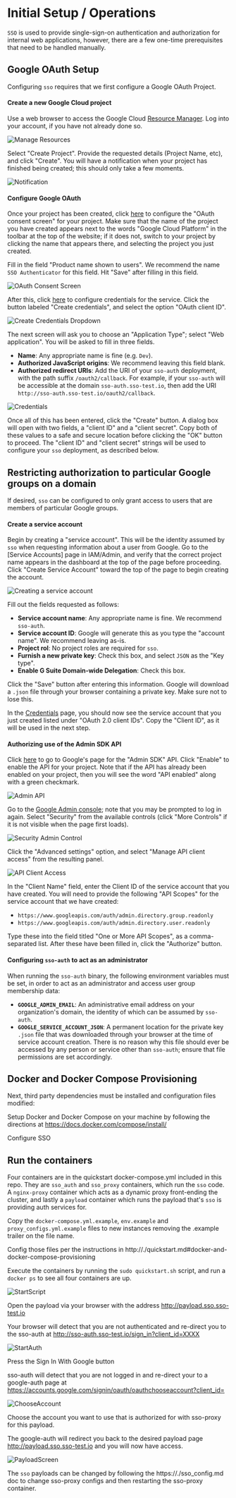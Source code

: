 # Initial Setup / Operations

`SSO` is used to provide single-sign-on authentication and authorization for internal web
applications, however, there are a few one-time prerequisites that need to be handled manually.

## Google OAuth Setup

Configuring `sso` requires that we first configure a Google OAuth Project.

#### Create a new Google Cloud project

Use a web browser to access the Google Cloud [Resource Manager](
https://console.developers.google.com/cloud-resource-manager). Log into your account, if you have
not already done so.

![Manage Resources](images/setup-manage_resources.jpg)

Select "Create Project". Provide the requested details (Project Name, etc), and click "Create". You
will have a notification when your project has finished being created; this should only take a
few moments.

![Notification](images/setup-notification.jpg)

#### Configure Google OAuth

Once your project has been created, click [here](
https://console.cloud.google.com/apis/credentials/consent) to configure the "OAuth consent screen"
for your project. Make sure that the name of the project you have created appears next to the words
"Google Cloud Platform" in the toolbar at the top of the website; if it does not, switch to your
project by clicking the name that appears there, and selecting the project you just created.

Fill in the field "Product name shown to users". We recommend the name `SSO Authenticator` for this
field. Hit "Save" after filling in this field.

![OAuth Consent Screen](images/setup-consent_screen.jpg)

After this, click [here](https://console.cloud.google.com/apis/credentials) to configure
credentials for the service. Click the button labeled "Create credentials", and select the option
"OAuth client ID".

![Create Credentials Dropdown](images/setup-create_credentials.jpg)

The next screen will ask you to choose an "Application Type"; select "Web application". You will be
asked to fill in three fields.
- **Name**: Any appropriate name is fine (e.g. `Dev`).
- **Authorized JavaScript origins**: We recommend leaving this field blank.
- **Authorized redirect URIs**: Add the URI of your `sso-auth` deployment, with the path suffix
`/oauth2/callback`. For example, if your `sso-auth` will  be accessible at the domain
`sso-auth.sso-test.io`, then add the URI `http://sso-auth.sso-test.io/oauth2/callback`.

![Credentials](images/setup-credentials.jpg)

Once all of this has been entered, click the "Create" button. A dialog box will open with two
fields, a "client ID" and a "client secret". Copy both of these values to a safe and secure
location before clicking the "OK" button to proceed. The "client ID" and "client secret" strings
will be used to configure your `sso` deployment, as described below.

## Restricting authorization to particular Google groups on a domain

If desired, `sso` can be configured to only grant access to users that are members of particular
Google groups.

#### Create a service account

Begin by creating a "service account". This will be the identity assumed by `sso` when requesting
information about a user from Google. Go to the [Service Accounts] page in IAM/Admin, and verify
that the correct project name appears in the dashboard at the top of the page before proceeding.
Click "Create Service Account" toward the top of the page to begin creating the account.

![Creating a service account](images/setup-create_service_account.jpg)

Fill out the fields requested as follows:
- **Service account name**: Any appropriate name is fine. We recommend `sso-auth`.
- **Service account ID**: Google will generate this as you type the "account name". We recommend
leaving as-is.
- **Project rol**: No project roles are required for `sso`.
- **Furnish a new private key**: Check this box, and select `JSON` as the "Key type".
- **Enable G Suite Domain-wide Delegation**: Check this box.

Click the "Save" button after entering this information. Google will download a `.json` file
through your browser containing a private key. Make sure not to lose this.

In the [Credentials](https://console.cloud.google.com/apis/credentials) page, you should now see
the service account that you just created listed under "OAuth 2.0 client IDs". Copy the "Client ID",
as it will be used in the next step.

#### Authorizing use of the Admin SDK API

Click [here](https://console.cloud.google.com/apis/library/admin.googleapis.com) to go to Google's
page for the "Admin SDK" API. Click "Enable" to enable the API for your project. Note that if the
API has already been enabled on your project, then you will see the word "API enabled" along with
a green checkmark.

![Admin API](images/setup-admin_api.jpg)

Go to the [Google Admin console](https://admin.google.com); note that you may be prompted to log
in again. Select "Security" from the available controls (click "More Controls" if it is not visible
when the page first loads).

![Security Admin Control](images/setup-security_control.jpg)

Click the "Advanced settings" option, and select "Manage API client access" from the resulting
panel.

![API Client Access](images/setup-api_client_access.jpg)

In the "Client Name" field, enter the Client ID of the service account that you have created. You
will need to provide the following "API Scopes" for the service account that we have created:
- `https://www.googleapis.com/auth/admin.directory.group.readonly`
- `https://www.googleapis.com/auth/admin.directory.user.readonly`

Type these into the field titled "One or More API Scopes", as a comma-separated list. After these
have been filled in, click the "Authorize" button.

#### Configuring `sso-auth` to act as an administrator

When running the `sso-auth` binary, the following environment variables must be set, in
order to act as an administrator and access user group membership data:
- **`GOOGLE_ADMIN_EMAIL`**: An administrative email address on your organization's
domain, the identity of which can be assumed by `sso-auth`.
- **`GOOGLE_SERVICE_ACCOUNT_JSON`**: A permanent location for the private key `.json` file 
that was downloaded through your browser at the time of service account creation. There is no
reason why this file should ever be accessed by any person or service other than `sso-auth`; ensure that
file permissions are set accordingly.

## Docker and Docker Compose Provisioning

Next, third party dependencies must be installed and configuration files modified:

Setup Docker and Docker Compose on your machine by following the directions at https://docs.docker.com/compose/install/

Configure SSO
 
<flesh this out>


## Run the containers

Four containers are in the quickstart docker-compose.yml included in this repo. They are `sso_auth` and `sso_proxy`
containers, which run the `sso` code. A `nginx-proxy` container which acts as a dynamic proxy front-ending the cluster,
and lastly a `payload` container which runs the payload that's `sso` is providing auth services for.

Copy the `docker-compose.yml.example`, `env.example` and `proxy_configs.yml.example` files to new instances removing the
.example trailer on the file name.

Config those files per the instructions in http://./quickstart.md#docker-and-docker-compose-provisioning

Execute the containers by running the `sudo quickstart.sh` script, and run a `docker ps` to see all four containers are up.

![StartScript](images/start-script.jpg)

Open the payload via your browser with the address http://payload.sso.sso-test.io

Your browser will detect that you are not authenticated and re-direct you to the sso-auth at http://sso-auth.sso-test.io/sign_in?client_id=XXXX

![StartAuth](images/start-auth.jpg)

Press the Sign In With Google button

sso-auth will detect that you are not logged in and re-direct your to a google-auth page at https://accounts.google.com/signin/oauth/oauthchooseaccount?client_id=

![ChooseAccount](images/choose-account.jpg)

Choose the account you want to use that is authorized for with sso-proxy for this payload.
 
The google-auth will redirect you back to the desired payload page http://payload.sso.sso-test.io and you will now have access.

![PayloadScreen](images/payload-screen.jpg)
 
The `sso` payloads can be changed by following the https://./sso_config.md doc to change
sso-proxy configs and then restarting the sso-proxy container.
